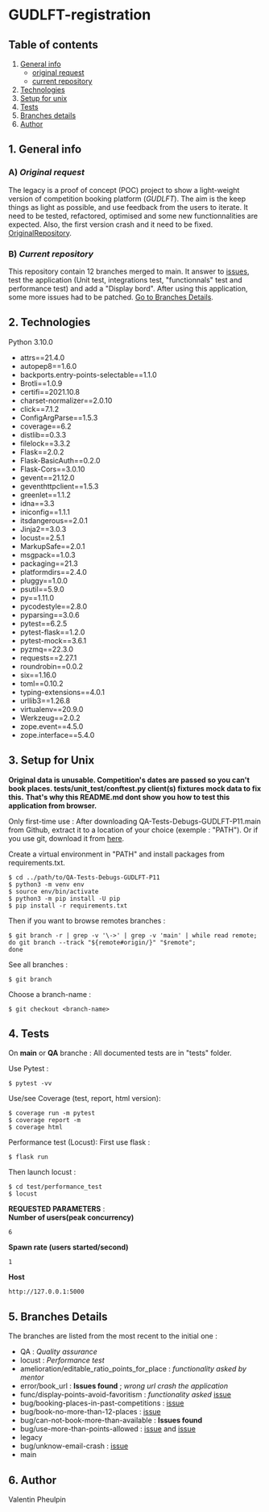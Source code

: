 # GUDLFT-registration 

## Table of contents

1. [General info](#1-general-info)
    - [original request](#a-original-request)
    - [current repository](#b-current-repository)
2. [Technologies](#2-technologies)
3. [Setup for unix](#3-setup-for-unix)
4. [Tests](#4-tests)
5. [Branches details](#5-branches-details)
6. [Author](#6-author)


## 1. General info
### A) *Original request*

The legacy is a proof of concept (POC) project to show a light-weight version of competition booking platform (*GUDLFT*). The aim is the keep things as light as possible, and use feedback from the users to iterate. It need to be tested, refactored, optimised and some new functionnalities are expected.
Also, the first version crash and it need to be fixed. [OriginalRepository](https://github.com/OpenClassrooms-Student-Center/Python_Testing).

### B) *Current repository*

This repository contain 12 branches merged to main. It answer to [issues](https://github.com/OpenClassrooms-Student-Center/Python_Testing/issues), test the application (Unit test, integrations test, "functionnals" test and performance test) and add a "Display bord".
After using this application, some more issues had to be patched.
[Go to Branches Details](https://github.com/ValentinPhB/QA-Tests-Debugs-GUDLFT-P11/edit/main/README.md#5-branches-details).


## 2. Technologies

Python 3.10.0

* attrs==21.4.0
* autopep8==1.6.0
* backports.entry-points-selectable==1.1.0
* Brotli==1.0.9
* certifi==2021.10.8
* charset-normalizer==2.0.10
* click==7.1.2
* ConfigArgParse==1.5.3
* coverage==6.2
* distlib==0.3.3
* filelock==3.3.2
* Flask==2.0.2
* Flask-BasicAuth==0.2.0
* Flask-Cors==3.0.10
* gevent==21.12.0
* geventhttpclient==1.5.3
* greenlet==1.1.2
* idna==3.3
* iniconfig==1.1.1
* itsdangerous==2.0.1
* Jinja2==3.0.3
* locust==2.5.1
* MarkupSafe==2.0.1
* msgpack==1.0.3
* packaging==21.3
* platformdirs==2.4.0
* pluggy==1.0.0
* psutil==5.9.0
* py==1.11.0
* pycodestyle==2.8.0
* pyparsing==3.0.6
* pytest==6.2.5
* pytest-flask==1.2.0
* pytest-mock==3.6.1
* pyzmq==22.3.0
* requests==2.27.1
* roundrobin==0.0.2
* six==1.16.0
* toml==0.10.2
* typing-extensions==4.0.1
* urllib3==1.26.8
* virtualenv==20.9.0
* Werkzeug==2.0.2
* zope.event==4.5.0
* zope.interface==5.4.0

## 3. Setup for Unix

__Original data is unusable. Competition's dates are passed so you can't book places.
tests/unit_test/conftest.py client(s) fixtures mock data to fix this.__
__That's why this README.md dont show you how to test this application from browser.__

Only first-time use :
After downloading QA-Tests-Debugs-GUDLFT-P11.main from Github, extract it to a location of your choice (exemple : "PATH").
Or if you use git, download it from [here](https://github.com/ValentinPhB/QA-Tests-Debugs-GUDLFT-P11).

Create a virtual environment in "PATH" and install packages from requirements.txt.
```
$ cd ../path/to/QA-Tests-Debugs-GUDLFT-P11
$ python3 -m venv env
$ source env/bin/activate
$ python3 -m pip install -U pip
$ pip install -r requirements.txt
```

Then if you want to browse remotes branches :
```
$ git branch -r | grep -v '\->' | grep -v 'main' | while read remote; do git branch --track "${remote#origin/}" "$remote";
done
```

See all branches :
```
$ git branch
```

Choose a branch-name :
```
$ git checkout <branch-name>
```

## 4. Tests
On __main__ or __QA__ branche :
All documented tests are in "tests" folder.

Use Pytest :
```
$ pytest -vv
```

Use/see Coverage (test, report, html version):
```
$ coverage run -m pytest
$ coverage report -m
$ coverage html
```

Performance test (Locust):
First use flask :
```
$ flask run
```

Then launch locust :
```
$ cd test/performance_test
$ locust
```
__REQUESTED PARAMETERS__ :  
__Number of users(peak concurrency)__
```
6
```
__Spawn rate (users started/second)__
```
1
```
__Host__
```
http://127.0.0.1:5000 
```

## 5. Branches Details
The branches are listed from the most recent to the initial one :

* QA : *Quality assurance*
* locust : *Performance test*
* amelioration/editable_ratio_points_for_place : *functionality asked by mentor*
* error/book_url : __Issues found__ ; *wrong url crash the application*
* func/display-points-avoid-favoritism : *functionality asked* [issue](https://github.com/OpenClassrooms-Student-Center/Python_Testing/issues/7)
* bug/booking-places-in-past-competitions : [issue](https://github.com/OpenClassrooms-Student-Center/Python_Testing/issues/5)
* bug/book-no-more-than-12-places : [issue](https://github.com/OpenClassrooms-Student-Center/Python_Testing/issues/4)
* bug/can-not-book-more-than-available : __Issues found__
* bug/use-more-than-points-allowed : [issue](https://github.com/OpenClassrooms-Student-Center/Python_Testing/issues/2) and [issue](https://github.com/OpenClassrooms-Student-Center/Python_Testing/issues/6)
* legacy 
* bug/unknow-email-crash : [issue](https://github.com/OpenClassrooms-Student-Center/Python_Testing/issues/1)
* main


## 6. Author

Valentin Pheulpin

